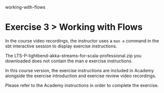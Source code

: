 working-with-flows

# Exercise 3 > Working with Flows

In the course video recordings, the instructor uses a `man e` command in the sbt interactive session to display exercise instructions.

The LTS-P-lightbend-akka-streams-for-scala-professional.zip you downloaded does not contain the man e exercise instructions.

In this course version, the exercise instructions are included in Academy alongside the exercise introduction and exercise review video recordings.

Please refer to the Academy instructions in order to complete the exercise.